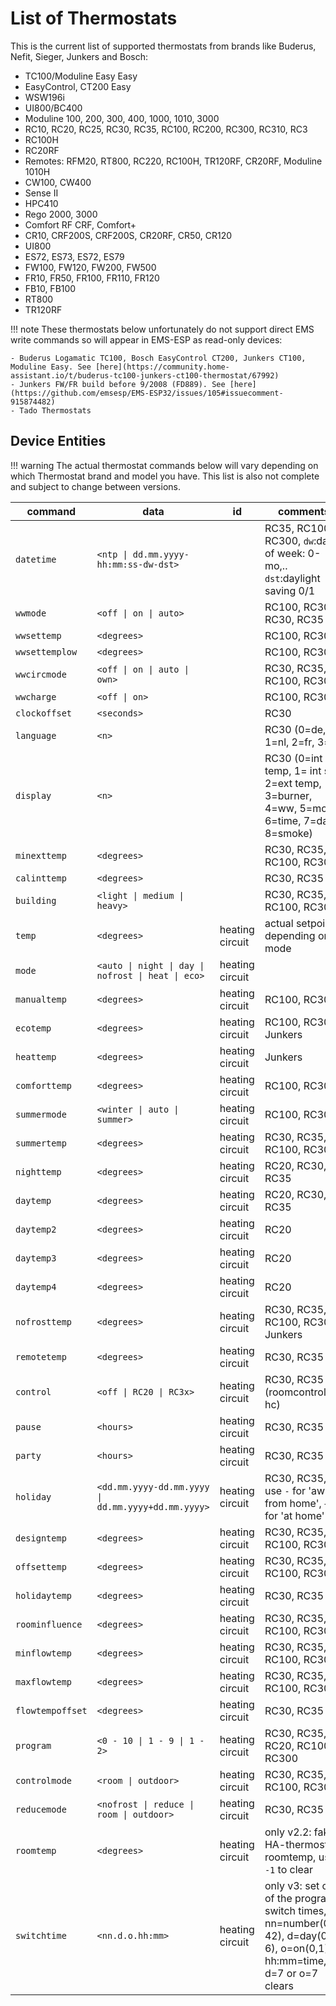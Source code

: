 # List of Thermostats

This is the current list of supported thermostats from brands like Buderus, Nefit, Sieger, Junkers and Bosch:

- TC100/Moduline Easy Easy
- EasyControl, CT200 Easy
- WSW196i
- UI800/BC400
- Moduline 100, 200, 300, 400, 1000, 1010, 3000
- RC10, RC20, RC25, RC30, RC35, RC100, RC200, RC300, RC310, RC3
- RC100H
- RC20RF
- Remotes: RFM20, RT800, RC220, RC100H, TR120RF, CR20RF, Moduline 1010H
- CW100, CW400
- Sense II
- HPC410
- Rego 2000, 3000
- Comfort RF CRF, Comfort+
- CR10, CRF200S, CRF200S, CR20RF, CR50, CR120
- UI800
- ES72, ES73, ES72, ES79
- FW100, FW120, FW200, FW500
- FR10, FR50, FR100, FR110, FR120
- FB10, FB100
- RT800
- TR120RF

<!-- prettier-ignore -->
!!! note
    These thermostats below unfortunately do not support direct EMS write commands so will appear in EMS-ESP as read-only devices:

    - Buderus Logamatic TC100, Bosch EasyControl CT200, Junkers CT100, Moduline Easy. See [here](https://community.home-assistant.io/t/buderus-tc100-junkers-ct100-thermostat/67992)
    - Junkers FW/FR build before 9/2008 (FD889). See [here](https://github.com/emsesp/EMS-ESP32/issues/105#issuecomment-915874482)
    - Tado Thermostats

## Device Entities

<!-- prettier-ignore -->
!!! warning
    The actual thermostat commands below will vary depending on which Thermostat brand and model you have.
    This list is also not complete and subject to change between versions.

<!-- prettier-ignore -->
| command | data | id | comments |
| - | - | - | - |
| `datetime` | `<ntp \| dd.mm.yyyy-hh:mm:ss-dw-dst>` | | RC35, RC100, RC300, `dw`:day of week: 0-mo,.. `dst`:daylight saving 0/1 |
| `wwmode` | `<off \| on \| auto>` | | RC100, RC300, RC30, RC35 |
| `wwsettemp` | `<degrees>` | | RC100, RC300 |
| `wwsettemplow` | `<degrees>` | | RC100, RC300 |
| `wwcircmode` | `<off \| on \| auto \| own>` | | RC30, RC35, RC100, RC300 |
| `wwcharge` | `<off \| on>` | | RC100, RC300 |
| `clockoffset` | `<seconds>` | | RC30 |
| `language` | `<n>` | | RC30 (0=de, 1=nl, 2=fr, 3=it) |
| `display` | `<n>` | | RC30 (0=int temp, 1= int set, 2=ext temp, 3=burner, 4=ww, 5=mode, 6=time, 7=date, 8=smoke) |
| `minexttemp` | `<degrees>` | | RC30, RC35, RC100, RC300 |
| `calinttemp` | `<degrees>` | | RC30, RC35 |
| `building` | `<light \| medium \| heavy>` | | RC30, RC35, RC100, RC300 |
| `temp` | `<degrees>` | heating circuit | actual setpoint depending on mode |
| `mode` | `<auto \| night \| day \| nofrost \| heat \| eco>` | heating circuit | |
| `manualtemp` | `<degrees>` | heating circuit | RC100, RC300 |
| `ecotemp` | `<degrees>` | heating circuit | RC100, RC300, Junkers |
| `heattemp` | `<degrees>` | heating circuit | Junkers |
| `comforttemp` | `<degrees>` | heating circuit | RC100, RC300 |
| `summermode` | `<winter \| auto \| summer>` | heating circuit | RC100, RC300 |
| `summertemp` | `<degrees>` | heating circuit | RC30, RC35, RC100, RC300 |
| `nighttemp` | `<degrees>` | heating circuit | RC20, RC30, RC35 |
| `daytemp` | `<degrees>` | heating circuit | RC20, RC30, RC35 |
| `daytemp2` | `<degrees>` | heating circuit | RC20 |
| `daytemp3` | `<degrees>` | heating circuit | RC20 |
| `daytemp4` | `<degrees>` | heating circuit | RC20 |
| `nofrosttemp` | `<degrees>` | heating circuit | RC30, RC35, RC100, RC300, Junkers |
| `remotetemp` | `<degrees>` | heating circuit | RC30, RC35 |
| `control` | `<off \| RC20 \| RC3x>` | heating circuit | RC30, RC35 (roomcontrol for hc) |
| `pause` | `<hours>` | heating circuit | RC30, RC35 |
| `party` | `<hours>` | heating circuit | RC30, RC35 |
| `holiday` | `<dd.mm.yyyy-dd.mm.yyyy \| dd.mm.yyyy+dd.mm.yyyy>` | heating circuit | RC30, RC35, use `-` for 'away from home', `+` for 'at home' |
| `designtemp` | `<degrees>` | heating circuit | RC30, RC35, RC100, RC300 |
| `offsettemp` | `<degrees>` | heating circuit | RC30, RC35, RC100, RC300 |
| `holidaytemp` | `<degrees>` | heating circuit | RC30, RC35 |
| `roominfluence` | `<degrees>` | heating circuit | RC30, RC35, RC100, RC300 |
| `minflowtemp` | `<degrees>` | heating circuit | RC30, RC35, RC100, RC300 |
| `maxflowtemp` | `<degrees>` | heating circuit | RC30, RC35, RC100, RC300 |
| `flowtempoffset` | `<degrees>` | heating circuit | RC30, RC35 |
| `program` | `<0 - 10 \| 1 - 9 \| 1 - 2>` | heating circuit | RC30, RC35, RC20, RC100, RC300 |
| `controlmode` | `<room \| outdoor>` | heating circuit | RC30, RC35, RC100, RC300 |
| `reducemode` | `<nofrost \| reduce \| room \| outdoor>` | heating circuit | RC30, RC35 |
| `roomtemp` | `<degrees>` | heating circuit | only v2.2: fake HA-thermostat roomtemp, use `-1` to clear |
| `switchtime` | `<nn.d.o.hh:mm>` | heating circuit | only v3: set one of the programs switch times, nn=number(00-42), d=day(0-6), o=on(0,1), hh:mm=time, d=7 or o=7 clears |
